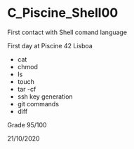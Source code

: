 # C_Piscine_Shell00
First contact with Shell comand language

First day at Piscine 42 Lisboa

- cat
- chmod
- ls
- touch
- tar -cf
- ssh key generation
- git commands
- diff
 
 Grade 95/100
 
 21/10/2020

